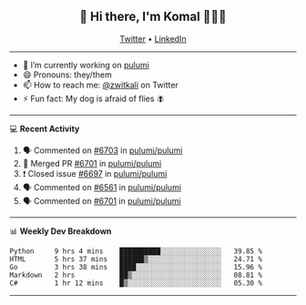 <h2 align="center"> 👋 Hi there, I'm Komal 🧑🏾‍💻 </h2>
<p align="center">
    <a href="https://twitter.com/zwitkali">Twitter</a> •
    <a href="https://www.linkedin.com/in/komal-ali/">LinkedIn</a>
</p>

--------

- 🔭 I’m currently working on [pulumi](https://github.com/pulumi/pulumi)
- 😄 Pronouns: they/them
- 📫 How to reach me: [@zwitkali](https://twitter.com/zwitkali) on Twitter
- ⚡ Fun fact: My dog is afraid of flies 🪰

--------
💻 **Recent Activity**

<!--START_SECTION:activity-->
1. 🗣 Commented on [#6703](https://github.com/pulumi/pulumi/issues/6703) in [pulumi/pulumi](https://github.com/pulumi/pulumi)
2. 🎉 Merged PR [#6701](https://github.com/pulumi/pulumi/pull/6701) in [pulumi/pulumi](https://github.com/pulumi/pulumi)
3. ❗️ Closed issue [#6697](https://github.com/pulumi/pulumi/issues/6697) in [pulumi/pulumi](https://github.com/pulumi/pulumi)
4. 🗣 Commented on [#6561](https://github.com/pulumi/pulumi/issues/6561) in [pulumi/pulumi](https://github.com/pulumi/pulumi)
5. 🗣 Commented on [#6701](https://github.com/pulumi/pulumi/issues/6701) in [pulumi/pulumi](https://github.com/pulumi/pulumi)
<!--END_SECTION:activity-->

--------

📊 **Weekly Dev Breakdown**
<!--START_SECTION:waka-->
```text
Python     9 hrs 4 mins    ██████████░░░░░░░░░░░░░░░   39.85 % 
HTML       5 hrs 37 mins   ██████▒░░░░░░░░░░░░░░░░░░   24.71 % 
Go         3 hrs 38 mins   ████░░░░░░░░░░░░░░░░░░░░░   15.96 % 
Markdown   2 hrs           ██▒░░░░░░░░░░░░░░░░░░░░░░   08.81 % 
C#         1 hr 12 mins    █▒░░░░░░░░░░░░░░░░░░░░░░░   05.30 % 
```
<!--END_SECTION:waka-->

--------